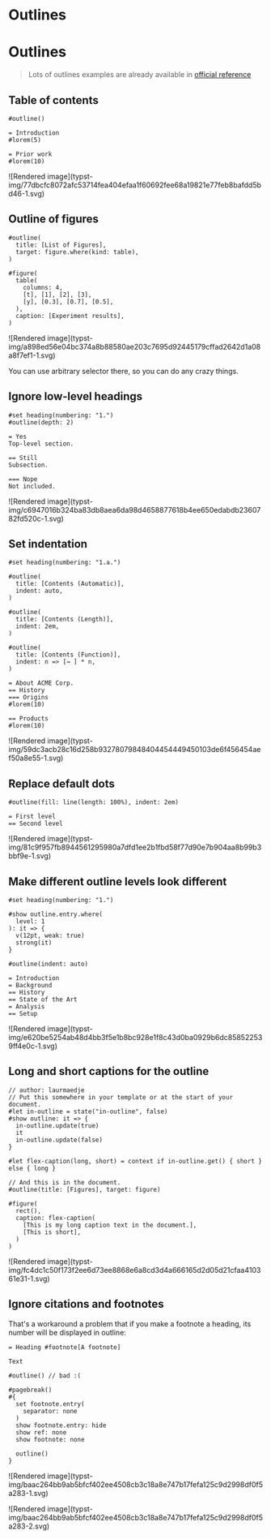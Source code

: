 #  Outlines

#  Outlines

> Lots of outlines examples are already available in [ official reference
> ](https://typst.app/docs/reference/meta/outline/)

##  Table of contents

    
    
    #outline()
    
    = Introduction
    #lorem(5)
    
    = Prior work
    #lorem(10)

![Rendered image](typst-
img/77dbcfc8072afc53714fea404efaa1f60692fee68a19821e77feb8bafdd5bd46-1.svg)

##  Outline of figures

    
    
    #outline(
      title: [List of Figures],
      target: figure.where(kind: table),
    )
    
    #figure(
      table(
        columns: 4,
        [t], [1], [2], [3],
        [y], [0.3], [0.7], [0.5],
      ),
      caption: [Experiment results],
    )

![Rendered image](typst-
img/a898ed56e04bc374a8b88580ae203c7695d92445179cffad2642d1a08a8f7ef1-1.svg)

You can use arbitrary selector there, so you can do any crazy things.

##  Ignore low-level headings

    
    
    #set heading(numbering: "1.")
    #outline(depth: 2)
    
    = Yes
    Top-level section.
    
    == Still
    Subsection.
    
    === Nope
    Not included.

![Rendered image](typst-
img/c6947016b324ba83db8aea6da98d4658877618b4ee650edabdb2360782fd520c-1.svg)

##  Set indentation

    
    
    #set heading(numbering: "1.a.")
    
    #outline(
      title: [Contents (Automatic)],
      indent: auto,
    )
    
    #outline(
      title: [Contents (Length)],
      indent: 2em,
    )
    
    #outline(
      title: [Contents (Function)],
      indent: n => [→ ] * n,
    )
    
    = About ACME Corp.
    == History
    === Origins
    #lorem(10)
    
    == Products
    #lorem(10)

![Rendered image](typst-
img/59dc3acb28c16d258b93278079848404454449450103de6f456454aef50a8e55-1.svg)

##  Replace default dots

    
    
    #outline(fill: line(length: 100%), indent: 2em)
    
    = First level
    == Second level

![Rendered image](typst-
img/81c9f957fb8944561295980a7dfd1ee2b1fbd58f77d90e7b904aa8b99b3bbf9e-1.svg)

##  Make different outline levels look different

    
    
    #set heading(numbering: "1.")
    
    #show outline.entry.where(
      level: 1
    ): it => {
      v(12pt, weak: true)
      strong(it)
    }
    
    #outline(indent: auto)
    
    = Introduction
    = Background
    == History
    == State of the Art
    = Analysis
    == Setup

![Rendered image](typst-
img/e620be5254ab48d4bb3f5e1b8bc928e1f8c43d0ba0929b6dc858522539ff4e0c-1.svg)

##  Long and short captions for the outline

    
    
    // author: laurmaedje
    // Put this somewhere in your template or at the start of your document.
    #let in-outline = state("in-outline", false)
    #show outline: it => {
      in-outline.update(true)
      it
      in-outline.update(false)
    }
    
    #let flex-caption(long, short) = context if in-outline.get() { short } else { long }
    
    // And this is in the document.
    #outline(title: [Figures], target: figure)
    
    #figure(
      rect(),
      caption: flex-caption(
        [This is my long caption text in the document.],
        [This is short],
      )
    )

![Rendered image](typst-
img/fc4dc1c50f173f2ee6d73ee8868e6a8cd3d4a666165d2d05d21cfaa410361e31-1.svg)

##  Ignore citations and footnotes

That's a workaround a problem that if you make a footnote a heading, its
number will be displayed in outline:

    
    
    = Heading #footnote[A footnote]
    
    Text
    
    #outline() // bad :(
    
    #pagebreak()
    #{
      set footnote.entry(
        separator: none
      )
      show footnote.entry: hide
      show ref: none
      show footnote: none
    
      outline()
    }

![Rendered image](typst-
img/baac264bb9ab5bfcf402ee4508cb3c18a8e747b17fefa125c9d2998df0f5a283-1.svg)

![Rendered image](typst-
img/baac264bb9ab5bfcf402ee4508cb3c18a8e747b17fefa125c9d2998df0f5a283-2.svg)

